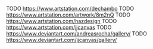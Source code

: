 

TODO https://www.artstation.com/dechambo
TODO https://www.artstation.com/artwork/8m2nQ
TODO https://www.artstation.com/hazdesign
TODO https://www.artstation.com/jjcanvas
TODO https://www.deviantart.com/andreasrocha/gallery/
TODO https://www.deviantart.com/jjcanvas/gallery/
